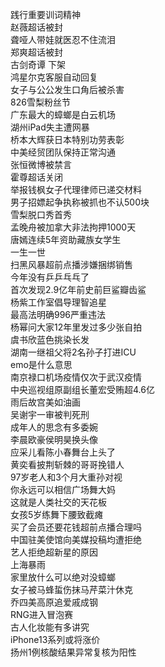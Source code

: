 践行重要训词精神  
赵薇超话被封  
聋哑人带娃就医忍不住流泪  
郑爽超话被封  
古剑奇谭 下架  
鸿星尔克客服自动回复  
女子与公公发生口角后被杀害  
826雪梨粉丝节  
广东最大的蟑螂是白云机场  
湖州iPad失主遭网暴  
桥本大辉获日本特别功劳表彰  
中美经贸团队保持正常沟通  
张恒微博被禁言  
霍尊超话关闭  
举报钱枫女子代理律师已递交材料  
男子招嫖起争执称被抓也不认500块  
雪梨脱口秀首秀  
孟晚舟被加拿大非法拘押1000天  
唐嫣连续5年资助藏族女学生  
一生一世  
扫黑风暴超前点播涉嫌捆绑销售  
今年没有乒乒乓乓了  
首次发现2.9亿年前史前巨鲨瓣齿鲨  
杨紫工作室倡导理智追星  
最高法明确996严重违法  
杨幂问大家12年里发过多少张自拍  
虞书欣蓝色挑染长发  
湖南一继祖父将2名孙子打进ICU  
emo是什么意思  
南京禄口机场疫情仅次于武汉疫情  
中央巡视组原副组长董宏受贿超4.6亿  
雨后故宫美如油画  
吴谢宇一审被判死刑  
成年人的思念有多委婉  
李晨欧豪侯明昊换头像  
应采儿看陈小春舞台上头了  
黄奕看披荆斩棘的哥哥挽错人  
97岁老人和3个月大重孙对视  
你永远可以相信广场舞大妈  
这就是人类社交的天花板  
女孩5岁练舞下腰致截瘫  
买了会员还要花钱超前点播合理吗  
中国驻美使馆向美媒投稿均遭拒绝  
艺人拒绝超新星的原因  
上海暴雨  
家里放什么可以绝对没蟑螂  
女子被马蜂蜇伤抹马芹菜汁休克  
乔四美高原追爱戚成钢  
RNG进入冒泡赛  
古人化妆能有多讲究  
iPhone13系列或将涨价  
扬州1例核酸结果异常复核为阳性  
